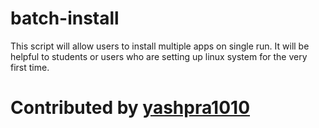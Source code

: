# batch-install

This script will allow users to install multiple apps on single run.
It will be helpful to students or users who are setting up linux system for the very first time.

# Contributed by [yashpra1010](https://www.github.com/yashpra1010)
